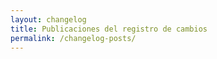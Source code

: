 ```yaml
---
layout: changelog
title: Publicaciones del registro de cambios
permalink: /changelog-posts/
---
```


